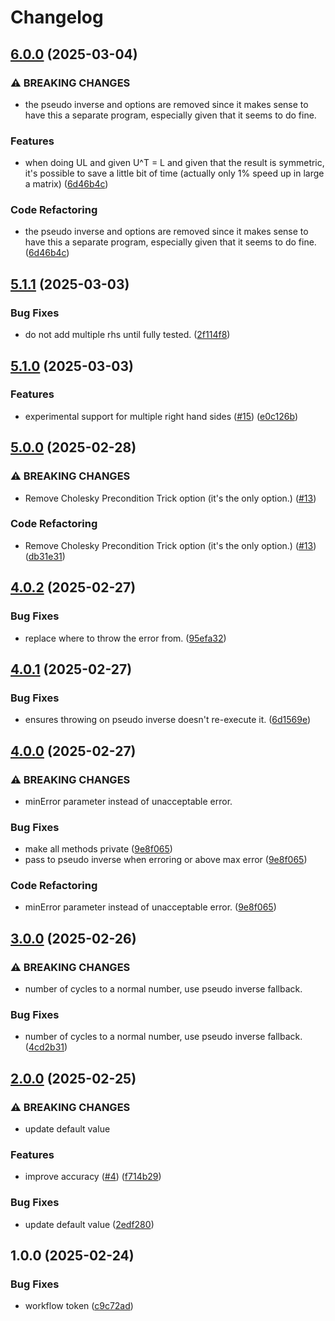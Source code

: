 # Changelog

## [6.0.0](https://github.com/newresu/fit-tnt/compare/v5.1.1...v6.0.0) (2025-03-04)


### ⚠ BREAKING CHANGES

* the pseudo inverse and options are removed since it makes sense to have this a separate program, especially given that it seems to do fine.

### Features

* when doing UL and given U^T = L and given that the result is symmetric, it's possible to save a little bit of time (actually only 1% speed up in large a matrix) ([6d46b4c](https://github.com/newresu/fit-tnt/commit/6d46b4c3aed2c50584ced8960b245be390992888))


### Code Refactoring

* the pseudo inverse and options are removed since it makes sense to have this a separate program, especially given that it seems to do fine. ([6d46b4c](https://github.com/newresu/fit-tnt/commit/6d46b4c3aed2c50584ced8960b245be390992888))

## [5.1.1](https://github.com/newresu/fit-tnt/compare/v5.1.0...v5.1.1) (2025-03-03)


### Bug Fixes

* do not add multiple rhs until fully tested. ([2f114f8](https://github.com/newresu/fit-tnt/commit/2f114f820b514364c3e1f6d1efc330fb907d4666))

## [5.1.0](https://github.com/newresu/fit-tnt/compare/v5.0.0...v5.1.0) (2025-03-03)


### Features

* experimental support for multiple right hand sides ([#15](https://github.com/newresu/fit-tnt/issues/15)) ([e0c126b](https://github.com/newresu/fit-tnt/commit/e0c126be0c5f474e47a39946e9ef87daae5c4862))

## [5.0.0](https://github.com/newresu/fit-tnt/compare/v4.0.2...v5.0.0) (2025-02-28)


### ⚠ BREAKING CHANGES

* Remove Cholesky Precondition Trick option (it's the only option.)  ([#13](https://github.com/newresu/fit-tnt/issues/13))

### Code Refactoring

* Remove Cholesky Precondition Trick option (it's the only option.)  ([#13](https://github.com/newresu/fit-tnt/issues/13)) ([db31e31](https://github.com/newresu/fit-tnt/commit/db31e315cd7f4e0b0a44558004e8f355a59517a4))

## [4.0.2](https://github.com/newresu/fit-tnt/compare/v4.0.1...v4.0.2) (2025-02-27)


### Bug Fixes

* replace where to throw the error from. ([95efa32](https://github.com/newresu/fit-tnt/commit/95efa328a8febc4e42384a65e091d36d972a7bc2))

## [4.0.1](https://github.com/newresu/fit-tnt/compare/v4.0.0...v4.0.1) (2025-02-27)


### Bug Fixes

* ensures throwing on pseudo inverse doesn't re-execute it. ([6d1569e](https://github.com/newresu/fit-tnt/commit/6d1569ec3fdf5f1433c0f24f06fe2b5a743d97a3))

## [4.0.0](https://github.com/newresu/fit-tnt/compare/v3.0.0...v4.0.0) (2025-02-27)


### ⚠ BREAKING CHANGES

* minError parameter instead of unacceptable error.

### Bug Fixes

* make all methods private ([9e8f065](https://github.com/newresu/fit-tnt/commit/9e8f06574755800880cc1d60f701403bd44ade91))
* pass to pseudo inverse when erroring or above max error ([9e8f065](https://github.com/newresu/fit-tnt/commit/9e8f06574755800880cc1d60f701403bd44ade91))


### Code Refactoring

* minError parameter instead of unacceptable error. ([9e8f065](https://github.com/newresu/fit-tnt/commit/9e8f06574755800880cc1d60f701403bd44ade91))

## [3.0.0](https://github.com/newresu/fit-tnt/compare/v2.0.0...v3.0.0) (2025-02-26)


### ⚠ BREAKING CHANGES

* number of cycles to a normal number, use pseudo inverse fallback.

### Bug Fixes

* number of cycles to a normal number, use pseudo inverse fallback. ([4cd2b31](https://github.com/newresu/fit-tnt/commit/4cd2b3135e9abf01f462a446237b0955a1a4d029))

## [2.0.0](https://github.com/newresu/fit-tnt/compare/v1.0.0...v2.0.0) (2025-02-25)


### ⚠ BREAKING CHANGES

* update default value

### Features

* improve accuracy  ([#4](https://github.com/newresu/fit-tnt/issues/4)) ([f714b29](https://github.com/newresu/fit-tnt/commit/f714b29502cef944560d407020bbd12c0422d1d6))


### Bug Fixes

* update default value ([2edf280](https://github.com/newresu/fit-tnt/commit/2edf2806954147e22e73c73d12c20414cfad6e1b))

## 1.0.0 (2025-02-24)


### Bug Fixes

* workflow token ([c9c72ad](https://github.com/newresu/fit-tnt/commit/c9c72ad95e03ba3a10c5719c9ad6d102817144e7))
